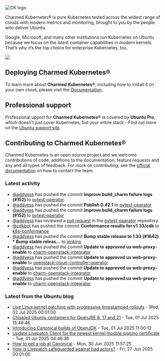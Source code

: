 ![CK logo](https://assets.ubuntu.com/v1/451d4cf4-Charmed+Kubernetes_RGB_onWhite_2022.svg)

Charmed Kubernetes® is pure Kubernetes tested across the widest range of clouds with modern metrics and monitoring, brought to you by the people who deliver Ubuntu.

Google, Microsoft, and many other institutions run Kubernetes on Ubuntu because we focus on the latest container capabilities in modern kernels. That’s why it’s the top choice for enterprise Kubernetes, too.

![](https://assets.ubuntu.com/v1/843c77b6-juju-at-a-glace.svg)

## Deploying Charmed Kubernetes®

To learn more about **Charmed Kubernetes**®, including how to install it on your own cloud, please visit the [Documentation][docs].

## Professional support

Professional upport for **Charmed Kubernetes**® is covered by **Ubuntu Pro**, which doesn't just cover Kubernetes, but your entire stack - Find out more on the [Ubuntu support site](https://ubuntu.com/support).

## Contributing to Charmed Kubernetes®

Charmed Kubernetes is an open source project and we welcome contributions of code, additions to the documentation, feature requests and any and all types of feedback. For more on contributing, see the [official documentation][get-in-touch] on how to contact the team.

<!-- LINKS -->
[docs]: https://ubuntu.com/kubernetes/docs
[get-in-touch]: https://ubuntu.com/kubernetes/docs/get-in-touch

### Latest activity

<!-- activity starts -->
 - [@addyess](https://github.com/addyess) has pushed the commit **improve build_charm failure logs (#152)** to [pytest-operator](https://github.com/charmed-kubernetes/pytest-operator)
 - [@addyess](https://github.com/addyess) has pushed the commit **Publish 0.42.1** to [pytest-operator](https://github.com/charmed-kubernetes/pytest-operator)
 - [@addyess](https://github.com/addyess) has pushed the commit **improve build_charm failure logs (#152)** to [pytest-operator](https://github.com/charmed-kubernetes/pytest-operator)
 - [@addyess](https://github.com/addyess) has reviewed a [pull request](https://github.com/charmed-kubernetes/pytest-operator/pull/152) in the [pytest-operator](https://github.com/charmed-kubernetes/pytest-operator) repository.
 - [@cdkbot](https://github.com/cdkbot) has pushed the commit **Conformance results for v1.33/cdk** to [k8s-conformance](https://github.com/charmed-kubernetes/k8s-conformance)
 - [@addyess](https://github.com/addyess) has pushed the commit **Bump stable release to 1.33 (#1642)  * Bump stable releas...** to [jenkins](https://github.com/charmed-kubernetes/jenkins)
 - [@addyess](https://github.com/addyess) has pushed the commit **Update to approved ux web-proxy-enable** to [charm-openstack-integrator](https://github.com/charmed-kubernetes/charm-openstack-integrator)
 - [@addyess](https://github.com/addyess) has pushed the commit **Update to approved ux web-proxy-enable** to [openstack-cloud-controller-operator](https://github.com/charmed-kubernetes/openstack-cloud-controller-operator)
 - [@addyess](https://github.com/addyess) has pushed the commit **Update to approved ux web-proxy-enable** to [charm-openstack-integrator](https://github.com/charmed-kubernetes/charm-openstack-integrator)
 - [@addyess](https://github.com/addyess) has pushed the commit **Update to approved ux web-proxy-enable** to [charm-openstack-integrator](https://github.com/charmed-kubernetes/charm-openstack-integrator)
<!-- activity ends -->

<!-- roadmap starts -->

<!-- roadmap ends -->

### Latest from the Ubuntu blog

<!-- blog starts -->
* [Live Linux kernel patching with progressive timestamped rollouts](https://ubuntu.com//blog/live-linux-kernel-patching-with-progressive-timestamped-rollouts) - Wed, 02 Jul 2025 00:01:00 
* [Chiseled Ubuntu containers for OpenJRE 8, 17 and 21](https://ubuntu.com//blog/chiseled-ubuntu-containers-openjre) - Tue, 01 Jul 2025 15:48:46 
* [Introducing Canonical builds of OpenJDK](https://ubuntu.com//blog/introducing-canonical-builds-of-openjdk) - Tue, 01 Jul 2025 11:00:12 
* [Update Livepatch Client for the newest kernel module signing certificate](https://ubuntu.com//blog/update-livepatch-client-for-the-newest-kernel-module-signing-certificate) - Tue, 01 Jul 2025 04:48:36 
* [How to get a job at Canonical](https://ubuntu.com//blog/how-to-get-a-job-at-canonical) - Mon, 30 Jun 2025 11:57:25 
* [How is Livepatch safeguarded against bad actors?](https://ubuntu.com//blog/how-is-livepatch-safeguarded-against-bad-actors) - Fri, 27 Jun 2025 00:01:00 
<!-- blog ends -->
